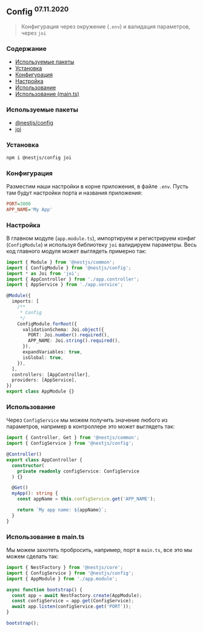 ## Config <sup>07.11.2020</sup>
> Конфигурация через окружение (`.env`) и валидация параметров, через `joi`

### Содержание
* [Используемые пакеты](#packages)
* [Установка](#install)
* [Конфигурация](#configuration)
* [Настройка](#settings)
* [Использование](#usage)
* [Использование (main.ts)](#usage-main)

### Используемые пакеты <a name="packages"></a>
* [@nestjs/config](https://www.npmjs.com/package/@nestjs/config)
* [joi](https://www.npmjs.com/package/joi)

### Установка <a name="install"></a>
```bash
npm i @nestjs/config joi
```

### Конфигурация <a name="configuration"></a>
Разместим наши настройки в корне приложения, в файле `.env`. Пусть там будут настройки порта и названия приложения:
```ini
PORT=3000
APP_NAME='My App'
```

### Настройка <a name="settings"></a>
В главном модуле (`app.module.ts`), импортируем и регистрируем конфиг (`ConfigModule`) и используя библиотеку `joi` валидируем параметры. Весь код главного модуля может выглядеть примерно так:
```ts
import { Module } from '@nestjs/common';
import { ConfigModule } from '@nestjs/config';
import * as Joi from 'joi';
import { AppController } from './app.controller';
import { AppService } from './app.service';

@Module({
  imports: [
    /**
     * Config
     */
    ConfigModule.forRoot({
      validationSchema: Joi.object({
        PORT: Joi.number().required(),
        APP_NAME: Joi.string().required(),
      }),
      expandVariables: true,
      isGlobal: true,
    }),
  ],
  controllers: [AppController],
  providers: [AppService],
})
export class AppModule {}
```

### Использование <a name="usage"></a>
Через `ConfigService` мы можем получить значение любого из параметров, например в контроллере это может выглядеть так:
```ts
import { Controller, Get } from '@nestjs/common';
import { ConfigService } from '@nestjs/config';

@Controller()
export class AppController {
  constructor(
    private readonly configService: ConfigService
  ) {}

  @Get()
  myApp(): string {
    const appName = this.configService.get('APP_NAME');

    return `My app name: ${appName}`;
  }
}
```

### Использование в main.ts <a name="usage-main"></a>
Мы можем захотеть пробросить, например, порт в `main.ts`, все это мы можем сделать так:
```ts
import { NestFactory } from '@nestjs/core';
import { ConfigService } from '@nestjs/config';
import { AppModule } from './app.module';

async function bootstrap() {
  const app = await NestFactory.create(AppModule);
  const configService = app.get(ConfigService);
  await app.listen(configService.get('PORT'));
}

bootstrap();
```
